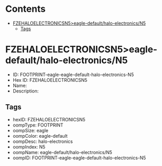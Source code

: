 



Contents
========

* [FZEHALOELECTRONICSN5>eagle-default/halo-electronics/N5](#fzehaloelectronicsn5eagle-defaulthalo-electronicsn5)
	* [Tags](#tags)

# FZEHALOELECTRONICSN5>eagle-default/halo-electronics/N5

- ID: FOOTPRINT-eagle-eagle-default-halo-electronics-N5
- Hex ID: FZEHALOELECTRONICSN5
- Name: 
- Description: 

## Tags

- hexID: FZEHALOELECTRONICSN5
- oompType: FOOTPRINT
- oompSize: eagle
- oompColor: eagle-default
- oompDesc: halo-electronics
- oompIndex: N5
- oompName: eagle-default/halo-electronics/N5
- oompID: FOOTPRINT-eagle-eagle-default-halo-electronics-N5
